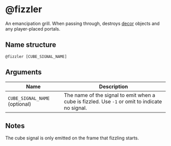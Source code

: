# @fizzler

An emancipation grill. When passing through, destroys [decor](./decor.md)
objects and any player-placed portals.

## Name structure

```
@fizzler [CUBE_SIGNAL_NAME]
```

## Arguments

| Name                          | Description                                                                                    |
| ----------------------------- | ---------------------------------------------------------------------------------------------- |
| `CUBE_SIGNAL_NAME` (optional) | The name of the signal to emit when a cube is fizzled. Use `-1` or omit to indicate no signal. |

## Notes

The cube signal is only emitted on the frame that fizzling starts.
